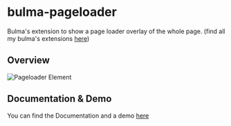# bulma-pageloader
Bulma's extension to show a page loader overlay of the whole page.
(find all my bulma's extensions [here](https://wikiki.github.io/bulma-extensions/overview))

Overview
---
![Pageloader Element](https://img15.hostingpics.net/pics/217768bulmapageloader.gif)

Documentation & Demo
---
You can find the Documentation and a demo [here](https://wikiki.github.io/bulma-extensions/pageloader)
